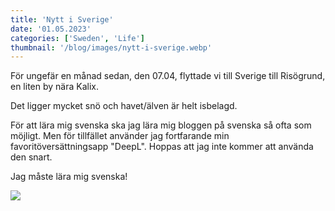 ```yaml
---
title: 'Nytt i Sverige'
date: '01.05.2023'
categories: ['Sweden', 'Life']
thumbnail: '/blog/images/nytt-i-sverige.webp'
---
```


För ungefär en månad sedan, den 07.04, flyttade vi till Sverige till Risögrund, en liten by nära Kalix.

Det ligger mycket snö och havet/älven är helt isbelagd.

För att lära mig svenska ska jag lära mig bloggen på svenska så ofta som möjligt.
Men för tillfället använder jag fortfarande min favoritöversättningsapp "DeepL". Hoppas att jag inte kommer att använda den snart.

Jag måste lära mig svenska!

<img src="/blog/images/haru-i-sverige.webp">
